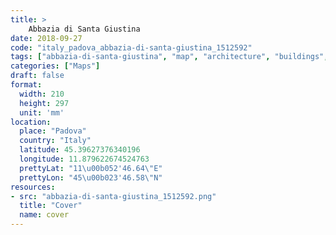 ```yaml
---
title: > 
    Abbazia di Santa Giustina
date: 2018-09-27
code: "italy_padova_abbazia-di-santa-giustina_1512592"
tags: ["abbazia-di-santa-giustina", "map", "architecture", "buildings", "Padova", "Italy"]
categories: ["Maps"]
draft: false
format:
  width: 210
  height: 297
  unit: 'mm'
location:
  place: "Padova"
  country: "Italy"
  latitude: 45.39627376340196
  longitude: 11.879622674524763
  prettyLat: "11\u00b052'46.64\"E"
  prettyLon: "45\u00b023'46.58\"N"
resources:
- src: "abbazia-di-santa-giustina_1512592.png"
  title: "Cover"
  name: cover
---
```

